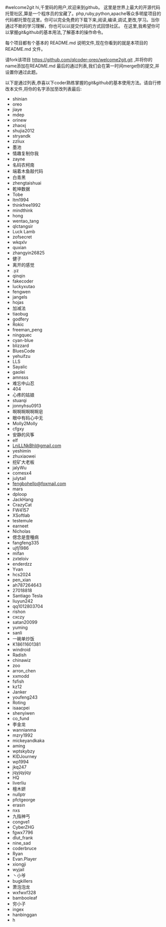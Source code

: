 #welcome2git
hi,千里码的用户,欢迎来到github。
这里是世界上最大的开源代码托管社区,算是一个程序员的宝藏了。php,ruby,python,apache等众多明星项目的代码都托管在这里。你可以完全免费的下载下来,阅读,编译,调试,更改,学习。当你通过不断的学习理解，你也可以以提交代码的方式回馈社区。
在这里,我希望你可以掌握git&github的基本用法,了解基本的操作命令。

每个项目都有个基本的 README.md 说明文件,现在你看到的就是本项目的 README.md 文件。

请fork该项目 https://github.com/qlcoder-oreo/welcome2git.git ,并将你的name添加在README.md 最后的通过列表,我们会在第一时间merge你的提交,并设置你通过此题。

以下是通过列表,恭喜以下coder熟练掌握的git&github的基本使用方法。请自行修改本文件,将你的名字添加至改列表最后:

* shinian
* oreo
* jiaye
* mdep
* orinew
* zhaoxj
* shujia2012
* stryandk
* zzliux
* 墨池
* 情趣复制你我
* zayne
* 名码农柯南
* 端着木鱼敲代码
* 白青黑
* zhengtaishuai
* 乾坤数据
* Tobe
* ltm1994
* thinkfree1992
* mindthink
* hong
* wentao_tang
* qlctangsir
* Luck Lamb
* zofsecret
* wkqxlv
* quxian
* zhangyin26825
* 健子
* 离开的感觉
* .yz
* qinqin
* fakecoder
* luckyxutao
* fengwen
* jangels
* hojas
* 加减法
* tiaobug
* godfery
* Rokic
* freeman_peng
* ningquec
* cyan-blue
* blizzard
* BluesCode
* yehuifzu
* LLS
* Sayalic
* gaolei
* amnsss
* 难忘中山忍
* 404
* 心疼的姑娘
* stuarqi
* jonnyhsu0913
* 啊啊啊啊啊啊皂
* 眼中有码心中无
* Molly2Molly
* cfgxy
* 安静的风筝
* elf
* LniLLNkBhl@gmail.com
* yeshimin
* zhuxiaowei
* 挖矿大老板
* jalyWu
* comesx4
* julytail
* fengbohello@foxmail.com
* mars
* dploop
* JackHang
* CrazyCat
* FW4157
* XSoftlab
* testemule
* earneet
* Nicholas
* 偲念是壹種病
* fangfeng335
* ujfj1986
* mifan
* zxteloiv
* enderdzz
* Yvan
* hcs2024
* pen_xian
* ah787264643
* 27018818
* Santiago Tesla
* liuyun242
* qq1012803704
* rishon
* cxczy
* satan20099
* yuming
* sanli
* 一碗单炒饭
* K18611601381
* windroid
* Radish
* chinawiz
* zoo
* arron_chen
* xxmodd
* fsfish
* kz12
* Janker
* youfeng243
* Roting
* isaacpei
* shenyiwen
* co_fund
* 李金龙
* wannianma
* mzry1992
* mickeyandkaka
* aming
* wptskybzy
* KIDJourney
* wp1994
* jkq247
* jqyjqyjqy
* HQ
* liverliu
* 檀木妍
* nullptr
* pfctgeorge
* erasin
* nxs
* 九指神丐
* congve1
* CyberZHG
* fgwx7796
* dlut_frank
* nine_sad
* coderbruce
* Ryan
* Evan.Player
* xiongji
* wyjail
* 丶小爷
* bugkillers
* 萧泡泡龙
* wxfwxf328
* bambooleaf
* 穷小子
* ingex
* hanbinggan
* h
